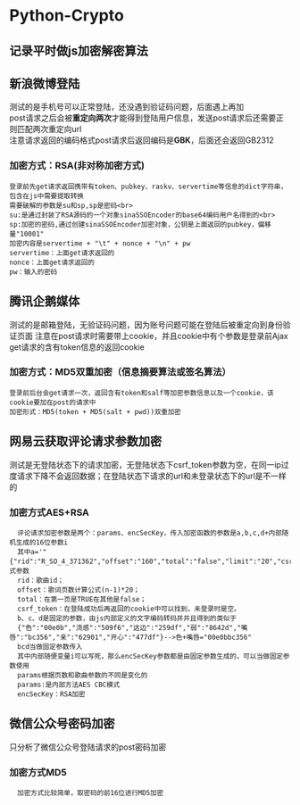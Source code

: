 # Python-Crypto
记录平时做js加密解密算法
---
## 新浪微博登陆
  测试的是手机号可以正常登陆，还没遇到验证码问题，后面遇上再加<br>
  post请求之后会被<B>重定向两次</B>才能得到登陆用户信息，发送post请求后还需要正则匹配两次重定向url<br>
  注意请求返回的编码格式post请求后返回编码是<B>GBK</B>，后面还会返回GB2312
  ### 加密方式：RSA(非对称加密方式)
    登录前先get请求返回携带有token、pubkey、raskv、servertime等信息的dict字符串，包含在js中需要提取转换
    需要破解的参数是su和sp,sp是密码<br>
    su:是通过封装了RSA源码的一个对象sinaSSOEncoder的base64编码用户名得到的<br>
    sp:加密的密码,通过创建sinaSSOEncoder加密对象，公钥是上面返回的pubkey，偏移量"10001"
    加密内容是servertime + "\t" + nonce + "\n" + pw
    servertime：上面get请求返回的
    nonce：上面get请求返回的
    pw：输入的密码
## 腾讯企鹅媒体
  测试的是邮箱登陆，无验证码问题，因为账号问题可能在登陆后被重定向到身份验证页面
  注意在post请求时需要带上cookie，并且cookie中有个参数是登录前Ajax get请求的含有token信息的返回cookie
  ### 加密方式：MD5双重加密（信息摘要算法或签名算法）
    登录前后台会get请求一次，返回含有token和salf等加密参数信息以及一个cookie，该cookie要加在post的请求中
    加密形式：MD5(token + MD5(salt + pwd))双重加密
## 网易云获取评论请求参数加密
   测试是无登陆状态下的请求加密，无登陆状态下csrf_token参数为空，在同一ip过度请求下降不会返回数据；在登陆状态下请求的url和未登录状态下的url是不一样的
   ### 加密方式AES+RSA
      评论请求加密参数是两个：params、encSecKey，传入加密函数的参数是a,b,c,d+内部随机生成的16位参数i
      其中a='"{"rid":"R_SO_4_371362","offset":"160","total":"false","limit":"20","csrf_token":"de097d5986487c4aefe9f52c65e43224"}"}'形式参数
      rid：歌曲id；
      offset：歌词页数计算公式(n-1)*20；
      total：在第一页是TRUE在其他是false；
      csrf_token：在登陆成功后再返回的cookie中可以找到，未登录时是空。
      b、c、d是固定的参数，由js内部定义的文字编码转码并并且得到的类似于
      {"色":"00e0b","流感":"509f6","这边":"259df","弱":"8642d","嘴    唇":"bc356","亲":"62901","开心":"477df"}-->色+嘴唇="00e0bbc356"
      bcd当做固定参数传入
      其中内部随便变量i可以写死，那么encSecKey参数都是由固定参数生成的，可以当做固定参数使用
      params根据页数和歌曲参数的不同是变化的
      params:是内部方法AES CBC模式
      encSecKey：RSA加密
## 微信公众号密码加密
  只分析了微信公众号登陆请求的post密码加密
  ### 加密方式MD5
      加密方式比较简单，取密码的前16位进行MD5加密
      
    

